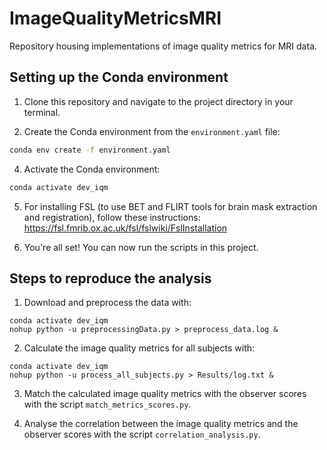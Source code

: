 # ImageQualityMetricsMRI
Repository housing implementations of image quality metrics for MRI data.


## Setting up the Conda environment

1. Clone this repository and navigate to the project directory in your terminal.

3. Create the Conda environment from the `environment.yaml` file:

```bash
conda env create -f environment.yaml
```

4. Activate the Conda environment:

```bash
conda activate dev_iqm
```

5. For installing FSL (to use BET and FLIRT tools for brain mask extraction and registration), follow these instructions: https://fsl.fmrib.ox.ac.uk/fsl/fslwiki/FslInstallation

6. You're all set! You can now run the scripts in this project.


## Steps to reproduce the analysis

1. Download and preprocess the data with:
```
conda activate dev_iqm
nohup python -u preprocessingData.py > preprocess_data.log &
```

2. Calculate the image quality metrics for all subjects with:
```
conda activate dev_iqm
nohup python -u process_all_subjects.py > Results/log.txt &
```

3. Match the calculated image quality metrics with the observer scores with the script `match_metrics_scores.py`.

4. Analyse the correlation between the image quality metrics and the observer
scores with the script `correlation_analysis.py`.
